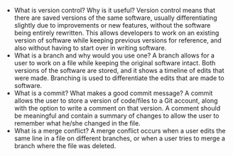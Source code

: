 * What is version control?  Why is it useful?
Version control means that there are saved versions of the same software, usually differentiating slightly due to improvements or new features, without the software being entirely rewritten. This allows developers to work on an existing version of software while keeping previous versions for reference, and also without having to start over in writing software.
* What is a branch and why would you use one?
A branch allows for a user to work on a file while keeping the original software intact. Both versions of the software are stored, and it shows a timeline of edits that were made. Branching is used to differentiate the edits that are made to software.
* What is a commit? What makes a good commit message?
A commit allows the user to store a version of code/files to a Git account, along with the option to write a comment on that version. A comment should be meaningful and contain a summary of changes to allow the user to remember what he/she changed in the file.
* What is a merge conflict?
A merge conflict occurs when a user edits the same line in a file on different branches, or when a user tries to merge a branch where the file was deleted.